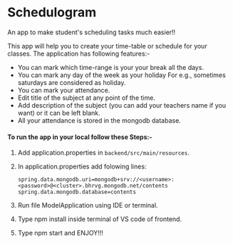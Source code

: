 # Schedulogram
An app to make student's scheduling tasks much easier!!

This app will help you to create your time-table or schedule for your classes. The application has following features:-

* You can mark which time-range is your your break all the days.
* You can mark any day of the week as your holiday For e.g., sometimes saturdays are considered as holiday.
* You can mark your attendance.
* Edit title of the subject at any point of the time.
* Add description of the subject (you can add your teachers name if you want) or it can be left blank.
* All your attendance is stored in the mongodb database.

#### To run the app in your local follow these Steps:-

1) Add application.properties in `backend/src/main/resources`.
2) In application.properties add folowing lines:
   
   `spring.data.mongodb.uri=mongodb+srv://<username>:<password>@<cluster>.bhrvg.mongodb.net/contents`
    `spring.data.mongodb.database=contents`

3) Run file ModelApplication using IDE or terminal.
4) Type npm install inside terminal of VS code of frontend.
5) Type npm start and ENJOY!!!

